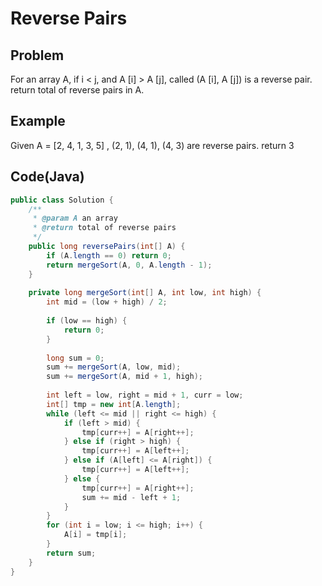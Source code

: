 Reverse Pairs
===

## Problem

For an array A, if i < j, and A [i] > A [j], called (A [i], A [j]) is a reverse pair.
return total of reverse pairs in A.


## Example

Given A = [2, 4, 1, 3, 5] , (2, 1), (4, 1), (4, 3) are reverse pairs. return 3 

Code(Java)
----------

```java
public class Solution {
    /**
     * @param A an array
     * @return total of reverse pairs
     */
    public long reversePairs(int[] A) {
        if (A.length == 0) return 0;
        return mergeSort(A, 0, A.length - 1);
    }
    
    private long mergeSort(int[] A, int low, int high) {
        int mid = (low + high) / 2;
        
        if (low == high) {
            return 0;
        }
        
        long sum = 0;
        sum += mergeSort(A, low, mid);
        sum += mergeSort(A, mid + 1, high);
        
        int left = low, right = mid + 1, curr = low;
        int[] tmp = new int[A.length];
        while (left <= mid || right <= high) {
            if (left > mid) {
                tmp[curr++] = A[right++];
            } else if (right > high) {
                tmp[curr++] = A[left++];
            } else if (A[left] <= A[right]) {
                tmp[curr++] = A[left++];
            } else {
                tmp[curr++] = A[right++];
                sum += mid - left + 1;
            }
        }
        for (int i = low; i <= high; i++) {
            A[i] = tmp[i];
        }
        return sum;
    }
}
```